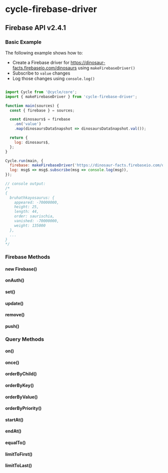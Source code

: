 # cycle-firebase-driver


## Firebase API v2.4.1


### Basic Example

The following example shows how to:

* Create a Firebase driver for https://dinosaur-facts.firebaseio.com/dinosaurs using `makeFirebaseDriver()`
* Subscribe to `value` changes
* Log those changes using `console.log()`

```javascript

import Cycle from '@cycle/core';
import { makeFirebaseDriver } from 'cycle-firebase-driver';

function main(sources) {
  const { firebase } = sources;

  const dinosaurs$ = firebase
    .on('value')
    .map(dinosaursDataSnapshot => dinosaursDataSnapshot.val());

  return {
    log: dinosaurs$,
  };
}

Cycle.run(main, {
  firebase: makeFirebaseDriver('https://dinosaur-facts.firebaseio.com/dinosaurs'),
  log: msg$ => msg$.subscribe(msg => console.log(msg)),
});

// console output:
/*
{
  bruhathkayosaurus: {
    appeared: -70000000,
    height: 25,
    length: 44,
    order: saurischia,
    vanished: -70000000,
    weight: 135000
  },
  ...
}
*/
```



### Firebase Methods
#### new Firebase()
#### onAuth()
#### set()
#### update()
#### remove()
#### push()


### Query Methods
#### on()
#### once()
#### orderByChild()
#### orderByKey()
#### orderByValue()
#### orderByPriority()
#### startAt()
#### endAt()
#### equalTo()
#### limitToFirst()
#### limitToLast()
